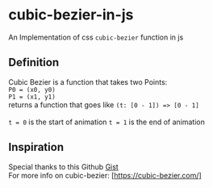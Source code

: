 # cubic-bezier-in-js
An Implementation of css ```cubic-bezier``` function in js
## Definition
Cubic Bezier is a function that takes two Points:
  <br>
    ```P0 = (x0, y0)```
    <br>
    ```P1 = (x1, y1)```
    <br>
    returns a function that goes like
    ```(t: [0 - 1]) => [0 - 1]```
    <br>
    <br>
    ```t = 0``` is the start of animation
    ```t = 1``` is the end of animation
    <br>
## Inspiration
Special thanks to this Github [Gist](https://gist.github.com/pushkine/fbc7cf18e0a40ffb02b3b3a20b74f4f1)
<br>
For more info on cubic-bezier: [https://cubic-bezier.com/]
